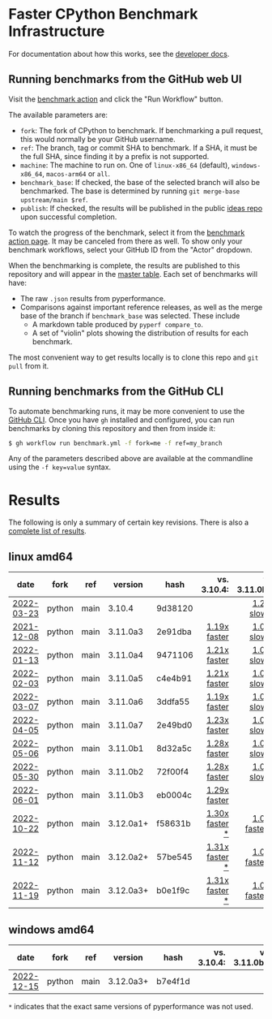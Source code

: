 # Faster CPython Benchmark Infrastructure

For documentation about how this works, see the [developer docs](DEVELOPER.md).

## Running benchmarks from the GitHub web UI

Visit the [benchmark action](https://github.com/faster-cpython/benchmarking/actions/workflows/benchmark.yml) and click the "Run Workflow" button.

The available parameters are:

- `fork`: The fork of CPython to benchmark.
  If benchmarking a pull request, this would normally be your GitHub username.
- `ref`: The branch, tag or commit SHA to benchmark.
  If a SHA, it must be the full SHA, since finding it by a prefix is not supported.
- `machine`: The machine to run on.
  One of `linux-x86_64` (default), `windows-x86_64`, `macos-arm64` or `all`.
- `benchmark_base`: If checked, the base of the selected branch will also be benchmarked.
  The base is determined by running `git merge-base upstream/main $ref`.
- `publish`: If checked, the results will be published in the public [ideas repo](https://github.com/faster-cpython/ideas) upon successful completion.

To watch the progress of the benchmark, select it from the [benchmark action page](https://github.com/faster-cpython/benchmarking/actions/workflows/benchmark.yml).
It may be canceled from there as well.
To show only your benchmark workflows, select your GitHub ID from the "Actor" dropdown.

When the benchmarking is complete, the results are published to this repository and will appear in the [master table](results/README.md).
Each set of benchmarks will have:

- The raw `.json` results from pyperformance.
- Comparisons against important reference releases, as well as the merge base of the branch if `benchmark_base` was selected.  These include
  - A markdown table produced by `pyperf compare_to`.
  - A set of "violin" plots showing the distribution of results for each benchmark.

The most convenient way to get results locally is to clone this repo and `git pull` from it.

## Running benchmarks from the GitHub CLI

To automate benchmarking runs, it may be more convenient to use the [GitHub CLI](https://cli.github.com/).
Once you have `gh` installed and configured, you can run benchmarks by cloning this repository and then from inside it:

```bash
$ gh workflow run benchmark.yml -f fork=me -f ref=my_branch
```

Any of the parameters described above are available at the commandline using the `-f key=value` syntax.

# Results

The following is only a summary of certain key revisions. There is also a [complete list of results](results/README.md).

<!-- START table -->
## linux amd64
| date | fork | ref | version | hash | vs. 3.10.4: | vs. 3.11.0b3: | vs. base: |
| --- | --- | --- | --- | --- | ---: | ---: | ---: |
| [2022-03-23](results/bm-20220323-python-main-3.10.4-9d38120) | python | main | 3.10.4 | 9d38120 |  | [1.29x slower](results/bm-20220323-python-main-3.10.4-9d38120/bm-20220323-linux-amd64-python-main-3.10.4-9d38120-vs-3.11.0b3.md) |  |
| [2021-12-08](results/bm-20211208-python-main-3.11.0a3-2e91dba) | python | main | 3.11.0a3 | 2e91dba | [1.19x faster](results/bm-20211208-python-main-3.11.0a3-2e91dba/bm-20211208-linux-amd64-python-main-3.11.0a3-2e91dba-vs-3.10.4.md) | [1.08x slower](results/bm-20211208-python-main-3.11.0a3-2e91dba/bm-20211208-linux-amd64-python-main-3.11.0a3-2e91dba-vs-3.11.0b3.md) |  |
| [2022-01-13](results/bm-20220113-python-main-3.11.0a4-9471106) | python | main | 3.11.0a4 | 9471106 | [1.21x faster](results/bm-20220113-python-main-3.11.0a4-9471106/bm-20220113-linux-amd64-python-main-3.11.0a4-9471106-vs-3.10.4.md) | [1.06x slower](results/bm-20220113-python-main-3.11.0a4-9471106/bm-20220113-linux-amd64-python-main-3.11.0a4-9471106-vs-3.11.0b3.md) |  |
| [2022-02-03](results/bm-20220203-python-main-3.11.0a5-c4e4b91) | python | main | 3.11.0a5 | c4e4b91 | [1.21x faster](results/bm-20220203-python-main-3.11.0a5-c4e4b91/bm-20220203-linux-amd64-python-main-3.11.0a5-c4e4b91-vs-3.10.4.md) | [1.06x slower](results/bm-20220203-python-main-3.11.0a5-c4e4b91/bm-20220203-linux-amd64-python-main-3.11.0a5-c4e4b91-vs-3.11.0b3.md) |  |
| [2022-03-07](results/bm-20220307-python-main-3.11.0a6-3ddfa55) | python | main | 3.11.0a6 | 3ddfa55 | [1.19x faster](results/bm-20220307-python-main-3.11.0a6-3ddfa55/bm-20220307-linux-amd64-python-main-3.11.0a6-3ddfa55-vs-3.10.4.md) | [1.08x slower](results/bm-20220307-python-main-3.11.0a6-3ddfa55/bm-20220307-linux-amd64-python-main-3.11.0a6-3ddfa55-vs-3.11.0b3.md) |  |
| [2022-04-05](results/bm-20220405-python-main-3.11.0a7-2e49bd0) | python | main | 3.11.0a7 | 2e49bd0 | [1.23x faster](results/bm-20220405-python-main-3.11.0a7-2e49bd0/bm-20220405-linux-amd64-python-main-3.11.0a7-2e49bd0-vs-3.10.4.md) | [1.04x slower](results/bm-20220405-python-main-3.11.0a7-2e49bd0/bm-20220405-linux-amd64-python-main-3.11.0a7-2e49bd0-vs-3.11.0b3.md) |  |
| [2022-05-06](results/bm-20220506-python-main-3.11.0b1-8d32a5c) | python | main | 3.11.0b1 | 8d32a5c | [1.28x faster](results/bm-20220506-python-main-3.11.0b1-8d32a5c/bm-20220506-linux-amd64-python-main-3.11.0b1-8d32a5c-vs-3.10.4.md) | [1.01x slower](results/bm-20220506-python-main-3.11.0b1-8d32a5c/bm-20220506-linux-amd64-python-main-3.11.0b1-8d32a5c-vs-3.11.0b3.md) |  |
| [2022-05-30](results/bm-20220530-python-main-3.11.0b2-72f00f4) | python | main | 3.11.0b2 | 72f00f4 | [1.28x faster](results/bm-20220530-python-main-3.11.0b2-72f00f4/bm-20220530-linux-amd64-python-main-3.11.0b2-72f00f4-vs-3.10.4.md) | [1.00x slower](results/bm-20220530-python-main-3.11.0b2-72f00f4/bm-20220530-linux-amd64-python-main-3.11.0b2-72f00f4-vs-3.11.0b3.md) |  |
| [2022-06-01](results/bm-20220601-python-main-3.11.0b3-eb0004c) | python | main | 3.11.0b3 | eb0004c | [1.29x faster](results/bm-20220601-python-main-3.11.0b3-eb0004c/bm-20220601-linux-amd64-python-main-3.11.0b3-eb0004c-vs-3.10.4.md) |  |  |
| [2022-10-22](results/bm-20221022-python-main-3.12.0a1+-f58631b) | python | main | 3.12.0a1+ | f58631b | [1.30x faster \*](results/bm-20221022-python-main-3.12.0a1+-f58631b/bm-20221022-linux-amd64-python-main-3.12.0a1+-f58631b-vs-3.10.4.md) | [1.01x faster \*](results/bm-20221022-python-main-3.12.0a1+-f58631b/bm-20221022-linux-amd64-python-main-3.12.0a1+-f58631b-vs-3.11.0b3.md) |  |
| [2022-11-12](results/bm-20221112-python-main-3.12.0a2+-57be545) | python | main | 3.12.0a2+ | 57be545 | [1.31x faster \*](results/bm-20221112-python-main-3.12.0a2+-57be545/bm-20221112-linux-amd64-python-main-3.12.0a2+-57be545-vs-3.10.4.md) | [1.01x faster \*](results/bm-20221112-python-main-3.12.0a2+-57be545/bm-20221112-linux-amd64-python-main-3.12.0a2+-57be545-vs-3.11.0b3.md) |  |
| [2022-11-19](results/bm-20221119-python-main-3.12.0a3+-b0e1f9c) | python | main | 3.12.0a3+ | b0e1f9c | [1.31x faster \*](results/bm-20221119-python-main-3.12.0a3+-b0e1f9c/bm-20221119-linux-amd64-python-main-3.12.0a3+-b0e1f9c-vs-3.10.4.md) | [1.02x faster \*](results/bm-20221119-python-main-3.12.0a3+-b0e1f9c/bm-20221119-linux-amd64-python-main-3.12.0a3+-b0e1f9c-vs-3.11.0b3.md) |  |

## windows amd64
| date | fork | ref | version | hash | vs. 3.10.4: | vs. 3.11.0b3: | vs. base: |
| --- | --- | --- | --- | --- | ---: | ---: | ---: |
| [2022-12-15](results/bm-20221215-python-main-3.12.0a3+-b7e4f1d) | python | main | 3.12.0a3+ | b7e4f1d |  |  |  |

<!-- END table -->

`*` indicates that the exact same versions of pyperformance was not used.
